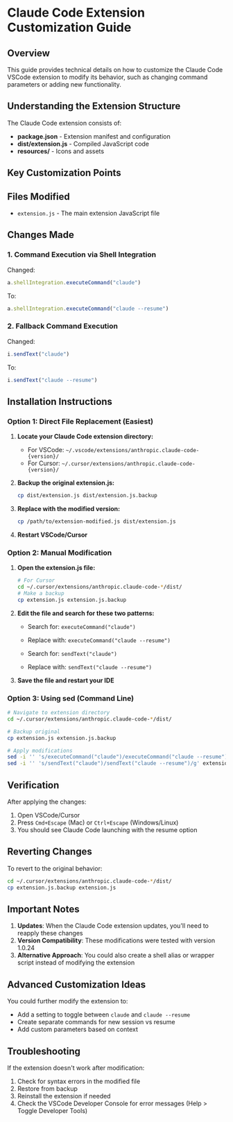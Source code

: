 # Claude Code Extension Customization Guide

## Overview
This guide provides technical details on how to customize the Claude Code VSCode extension to modify its behavior, such as changing command parameters or adding new functionality.

## Understanding the Extension Structure

The Claude Code extension consists of:
- **package.json** - Extension manifest and configuration
- **dist/extension.js** - Compiled JavaScript code
- **resources/** - Icons and assets

## Key Customization Points

## Files Modified
- `extension.js` - The main extension JavaScript file

## Changes Made

### 1. Command Execution via Shell Integration
Changed:
```javascript
a.shellIntegration.executeCommand("claude")
```
To:
```javascript
a.shellIntegration.executeCommand("claude --resume")
```

### 2. Fallback Command Execution
Changed:
```javascript
i.sendText("claude")
```
To:
```javascript
i.sendText("claude --resume")
```

## Installation Instructions

### Option 1: Direct File Replacement (Easiest)

1. **Locate your Claude Code extension directory:**
   - For VSCode: `~/.vscode/extensions/anthropic.claude-code-{version}/`
   - For Cursor: `~/.cursor/extensions/anthropic.claude-code-{version}/`

2. **Backup the original extension.js:**
   ```bash
   cp dist/extension.js dist/extension.js.backup
   ```

3. **Replace with the modified version:**
   ```bash
   cp /path/to/extension-modified.js dist/extension.js
   ```

4. **Restart VSCode/Cursor**

### Option 2: Manual Modification

1. **Open the extension.js file:**
   ```bash
   # For Cursor
   cd ~/.cursor/extensions/anthropic.claude-code-*/dist/
   # Make a backup
   cp extension.js extension.js.backup
   ```

2. **Edit the file and search for these two patterns:**
   - Search for: `executeCommand("claude")`
   - Replace with: `executeCommand("claude --resume")`
   
   - Search for: `sendText("claude")`
   - Replace with: `sendText("claude --resume")`

3. **Save the file and restart your IDE**

### Option 3: Using sed (Command Line)

```bash
# Navigate to extension directory
cd ~/.cursor/extensions/anthropic.claude-code-*/dist/

# Backup original
cp extension.js extension.js.backup

# Apply modifications
sed -i '' 's/executeCommand("claude")/executeCommand("claude --resume")/g' extension.js
sed -i '' 's/sendText("claude")/sendText("claude --resume")/g' extension.js
```

## Verification

After applying the changes:
1. Open VSCode/Cursor
2. Press `Cmd+Escape` (Mac) or `Ctrl+Escape` (Windows/Linux)
3. You should see Claude Code launching with the resume option

## Reverting Changes

To revert to the original behavior:
```bash
cd ~/.cursor/extensions/anthropic.claude-code-*/dist/
cp extension.js.backup extension.js
```

## Important Notes

1. **Updates**: When the Claude Code extension updates, you'll need to reapply these changes
2. **Version Compatibility**: These modifications were tested with version 1.0.24
3. **Alternative Approach**: You could also create a shell alias or wrapper script instead of modifying the extension

## Advanced Customization Ideas

You could further modify the extension to:
- Add a setting to toggle between `claude` and `claude --resume`
- Create separate commands for new session vs resume
- Add custom parameters based on context

## Troubleshooting

If the extension doesn't work after modification:
1. Check for syntax errors in the modified file
2. Restore from backup
3. Reinstall the extension if needed
4. Check the VSCode Developer Console for error messages (Help > Toggle Developer Tools)